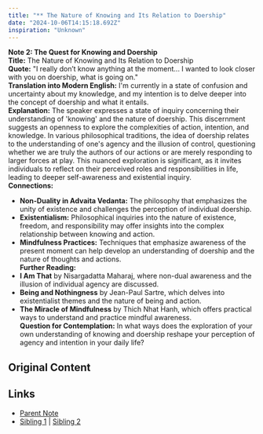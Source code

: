 ```yaml
---
title: "** The Nature of Knowing and Its Relation to Doership"
date: "2024-10-06T14:15:18.692Z"
inspiration: "Unknown"
---
```


  
**Note 2: The Quest for Knowing and Doership**  
**Title:** The Nature of Knowing and Its Relation to Doership  
**Quote:** "I really don’t know anything at the moment... I wanted to look closer with you on doership, what is going on."  
**Translation into Modern English:** I'm currently in a state of confusion and uncertainty about my knowledge, and my intention is to delve deeper into the concept of doership and what it entails.  
**Explanation:** The speaker expresses a state of inquiry concerning their understanding of 'knowing' and the nature of doership. This discernment suggests an openness to explore the complexities of action, intention, and knowledge. In various philosophical traditions, the idea of doership relates to the understanding of one's agency and the illusion of control, questioning whether we are truly the authors of our actions or are merely responding to larger forces at play. This nuanced exploration is significant, as it invites individuals to reflect on their perceived roles and responsibilities in life, leading to deeper self-awareness and existential inquiry.  
**Connections:**  
- **Non-Duality in Advaita Vedanta:** The philosophy that emphasizes the unity of existence and challenges the perception of individual doership.  
- **Existentialism:** Philosophical inquiries into the nature of existence, freedom, and responsibility may offer insights into the complex relationship between knowing and action.  
- **Mindfulness Practices:** Techniques that emphasize awareness of the present moment can help develop an understanding of doership and the nature of thoughts and actions.  
**Further Reading:**  
- **I Am That** by Nisargadatta Maharaj, where non-dual awareness and the illusion of individual agency are discussed.  
- **Being and Nothingness** by Jean-Paul Sartre, which delves into existentialist themes and the nature of being and action.  
- **The Miracle of Mindfulness** by Thich Nhat Hanh, which offers practical ways to understand and practice mindful awareness.  
**Question for Contemplation:** In what ways does the exploration of your own understanding of knowing and doership reshape your perception of agency and intention in your daily life?  


## Original Content



## Links

- [Parent Note](/parent-note.md)
- [Sibling 1](/zettel1.md) | [Sibling 2](/zettel2.md)
